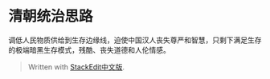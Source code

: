 # 清朝统治思路
调低人民物质供给到生存边缘线，迫使中国汉人丧失尊严和智慧，只剩下满足生存的极端暗黑生存模式，残酷、丧失道德和人伦情感。


> Written with [StackEdit中文版](https://stackedit.cn/).
<!--stackedit_data:
eyJoaXN0b3J5IjpbMTEwMzA3OTc1Ml19
-->